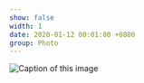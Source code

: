 ```yaml
---
show: false
width: 1
date: 2020-01-12 00:01:00 +0800
group: Photo
---
```

<div>
    <img data-src="{{ 'assets/images/etc/cat2.jpg' | relative_url }}" class="lazy w-100 rounded-xl" src="{{ '/assets/images/empty_300x200.png' | relative_url }}" data-toggle="tooltip" data-placement="top" title="Caption of this image">
</div>
